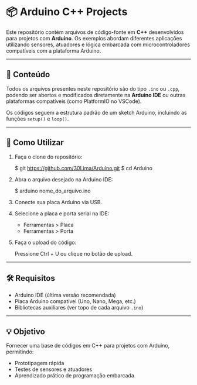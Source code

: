 # 📦 Arduino C++ Projects

Este repositório contém arquivos de código-fonte em **C++** desenvolvidos para projetos com **Arduino**. Os exemplos abordam diferentes aplicações utilizando sensores, atuadores e lógica embarcada com microcontroladores compatíveis com a plataforma Arduino.

-------------------------------------------------------------------------------

## 📁 Conteúdo

Todos os arquivos presentes neste repositório são do tipo `.ino` ou `.cpp`, podendo ser abertos e modificados diretamente na **Arduino IDE** ou outras plataformas compatíveis (como PlatformIO no VSCode).

Os códigos seguem a estrutura padrão de um sketch Arduino, incluindo as funções `setup()` e `loop()`.

-------------------------------------------------------------------------------

## 🚀 Como Utilizar

1. Faça o clone do repositório:

   $ git https://github.com/30Lima/Arduino.git
   $ cd Arduino

2. Abra o arquivo desejado na Arduino IDE:

   $ arduino nome_do_arquivo.ino

3. Conecte sua placa Arduino via USB.

4. Selecione a placa e porta serial na IDE:
   - Ferramentas > Placa
   - Ferramentas > Porta

5. Faça o upload do código:

   Pressione Ctrl + U ou clique no botão de upload.

-------------------------------------------------------------------------------

## 🛠️ Requisitos

- Arduino IDE (última versão recomendada)
- Placa Arduino compatível (Uno, Nano, Mega, etc.)
- Bibliotecas auxiliares (ver topo de cada arquivo `.ino`)

-------------------------------------------------------------------------------

## 💡 Objetivo

Fornecer uma base de códigos em C++ para projetos com Arduino, permitindo:

- Prototipagem rápida
- Testes de sensores e atuadores
- Aprendizado prático de programação embarcada

